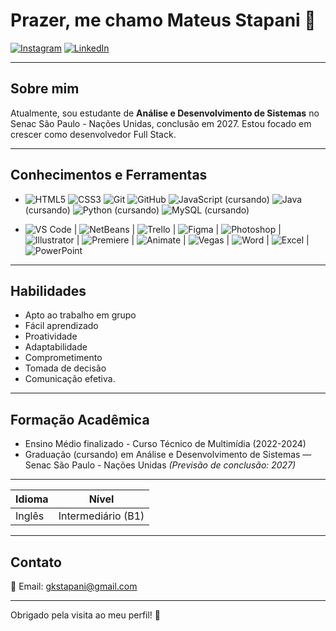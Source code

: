# Prazer, me chamo Mateus Stapani 👋

[![Instagram](https://img.shields.io/badge/Instagram-%23E4405F.svg?style=for-the-badge&logo=instagram&logoColor=white)](https://www.instagram.com/stapani77) [![LinkedIn](https://img.shields.io/badge/LinkedIn-%230077B5.svg?style=for-the-badge&logo=linkedin&logoColor=white)](https://www.linkedin.com/in/mateusstapani)  

---

## Sobre mim

Atualmente, sou estudante de **Análise e Desenvolvimento de Sistemas** no Senac São Paulo - Nações Unidas, conclusão em 2027. Estou focado em crescer como desenvolvedor Full Stack.

---

## Conhecimentos e Ferramentas

- ![HTML5](https://img.shields.io/badge/HTML5-E34F26?style=flat&logo=html5&logoColor=white) ![CSS3](https://img.shields.io/badge/CSS3-1572B6?style=flat&logo=css3&logoColor=white) ![Git](https://img.shields.io/badge/Git-F05032?style=flat&logo=git&logoColor=white) ![GitHub](https://img.shields.io/badge/GitHub-181717?style=flat&logo=github&logoColor=white) ![JavaScript](https://img.shields.io/badge/JavaScript-F7DF1E?style=flat&logo=javascript&logoColor=black) (cursando) ![Java](https://img.shields.io/badge/Java-007396?style=flat&logo=java&logoColor=white) (cursando) ![Python](https://img.shields.io/badge/Python-3776AB?style=flat&logo=python&logoColor=white) (cursando) ![MySQL](https://img.shields.io/badge/MySQL-4479A1?style=flat&logo=mysql&logoColor=white) (cursando)  


- ![VS Code](https://img.shields.io/badge/VS_Code-007ACC?style=flat&logo=visual-studio-code&logoColor=white) | ![NetBeans](https://img.shields.io/badge/NetBeans-2F8CC0?style=flat&logo=apache-netbeans&logoColor=white) | ![Trello](https://img.shields.io/badge/Trello-0079BF?style=flat&logo=trello&logoColor=white) | ![Figma](https://img.shields.io/badge/Figma-F24E1E?style=flat&logo=figma&logoColor=white) | ![Photoshop](https://img.shields.io/badge/Photoshop-31A8FF?style=flat&logo=adobe-photoshop&logoColor=white) | ![Illustrator](https://img.shields.io/badge/Illustrator-FF9A00?style=flat&logo=adobe-illustrator&logoColor=white) | ![Premiere](https://img.shields.io/badge/Premiere-9999FF?style=flat&logo=adobe-premiere-pro&logoColor=white) | ![Animate](https://img.shields.io/badge/Animate-FF5A00?style=flat&logo=adobe-animate&logoColor=white) | ![Vegas](https://img.shields.io/badge/Vegas-4A4A4A?style=flat&logo=sony-vegas&logoColor=white) | ![Word](https://img.shields.io/badge/Microsoft_Word-2B579A?style=flat&logo=microsoft-word&logoColor=white) | ![Excel](https://img.shields.io/badge/Microsoft_Excel-217346?style=flat&logo=microsoft-excel&logoColor=white) | ![PowerPoint](https://img.shields.io/badge/Microsoft_PowerPoint-D24726?style=flat&logo=microsoft-powerpoint&logoColor=white)   

---

## Habilidades

- Apto ao trabalho em grupo
- Fácil aprendizado
- Proatividade
- Adaptabilidade
- Comprometimento
- Tomada de decisão
- Comunicação efetiva.

---

## Formação Acadêmica

- Ensino Médio finalizado - Curso Técnico de Multimídia (2022-2024)
- Graduação (cursando) em Análise e Desenvolvimento de Sistemas — Senac São Paulo - Nações Unidas 
_(Previsão de conclusão: 2027)_

---

| Idioma  | Nível              |
|---------|--------------------|
| Inglês  | Intermediário (B1) |

---

## Contato

📧 Email: [gkstapani@gmail.com](mailto:gkstapani@gmail.com)

---

Obrigado pela visita ao meu perfil! 🚀

